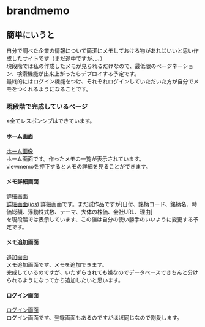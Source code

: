 # brandmemo  
  
## 簡単にいうと  
  
自分で調べた企業の情報について簡潔にメモしておける物があればいいと思い作成したサイトです（まだ途中ですが、、、）  
現段階では私の作成したメモが見られるだけなので、最低限のページネーション、検索機能が出来上がったらデプロイする予定です。  
最終的にはログイン機能をつけ、それぞれログインしていただいた方が自分でメモをつくれるようになることです。  
  
### 現段階で完成しているページ  
※全てレスポンシブはできています。  
  
#### ホーム画面  
  
[ホーム画像](https://user-images.githubusercontent.com/51479834/80714028-52f91200-8b2f-11ea-8f36-ce812a23ac16.png)  
ホーム画面です。作ったメモの一覧が表示されています。  
viewmemoを押下するとメモの詳細を見ることができます。  
  
#### メモ詳細画面  
  
[詳細画面](https://user-images.githubusercontent.com/51479834/80714420-e03c6680-8b2f-11ea-90a3-4bfbe1546df9.png)  
[詳細画面(ios)](https://user-images.githubusercontent.com/51479834/80715029-bcc5eb80-8b30-11ea-8b5b-fe5defb0e86a.png)
詳細画面です。まだ試作品ですが[日付、銘柄コード、銘柄名、時価総額、浮動株式数、テーマ、大体の株価、会社URL、理由]  
を現段階では表示しています、この値は自分の使い勝手のいいように変更する予定です。  
  
#### メモ追加画面  
  
[追加画面](https://user-images.githubusercontent.com/51479834/80715134-e4b54f00-8b30-11ea-8031-7301a5ab5bbb.png)  
メモ追加画面です、メモを追加できます。  
完成しているのですが、いたずらされても嫌なのでデータベースできちんと分けられるようになってから追加したいと思います。  
  
#### ログイン画面  
  
[ログイン画面](https://user-images.githubusercontent.com/51479834/80714862-7ec8c780-8b30-11ea-8c8a-ab8bb9d2567e.png)  
ログイン画面です、登録画面もあるのですがほぼ同じなので割愛します。  
